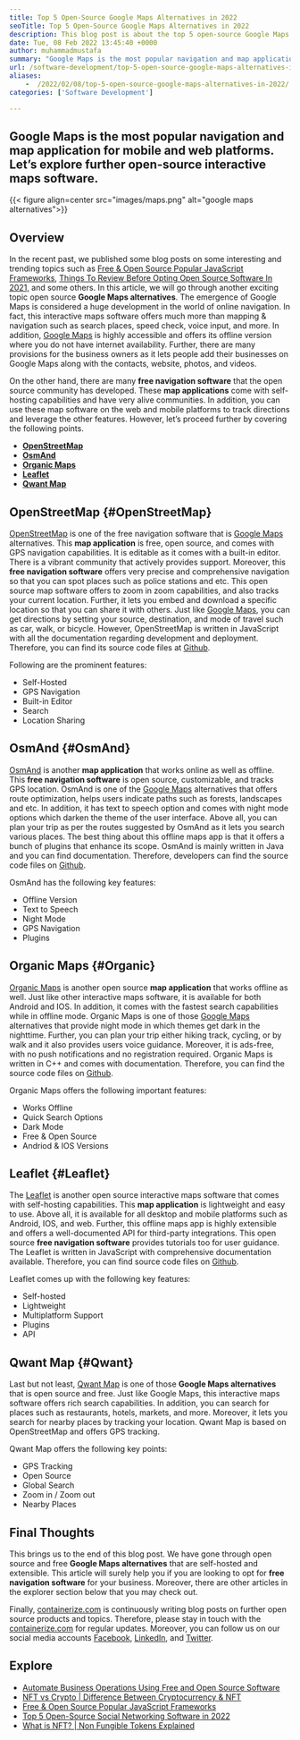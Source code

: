 ```yaml
---
title: Top 5 Open-Source Google Maps Alternatives in 2022
seoTitle: Top 5 Open-Source Google Maps Alternatives in 2022
description: This blog post is about the top 5 open-source Google Maps alternatives. These free software include OpenStreetMap, OsmAnd, Organic Maps, Leaflet, and Qwant Map.
date: Tue, 08 Feb 2022 13:45:40 +0000
author: muhammadmustafa
summary: "Google Maps is the most popular navigation and map application for mobile and web platforms. Let's explore further open-source interactive maps software."
url: /software-development/top-5-open-source-google-maps-alternatives-in-2022/
aliases: 
    -  /2022/02/08/top-5-open-source-google-maps-alternatives-in-2022/
categories: ['Software Development']

---
```

## Google Maps is the most popular navigation and map application for mobile and web platforms. Let’s explore further open-source interactive maps software.

{{< figure align=center src="images/maps.png" alt="google maps alternatives">}}  

## Overview

In the recent past, we published some blog posts on some interesting and trending topics such as [Free & Open Source Popular JavaScript Frameworks][1], [Things To Review Before Opting Open Source Software In 2021,][2] and some others. In this article, we will go through another exciting topic open source **Google Maps alternatives**. The emergence of Google Maps is considered a huge development in the world of online navigation. In fact, this interactive maps software offers much more than mapping & navigation such as search places, speed check, voice input, and more. In addition, [Google Maps][3] is highly accessible and offers its offline version where you do not have internet availability. Further, there are many provisions for the business owners as it lets people add their businesses on Google Maps along with the contacts, website, photos, and videos. 

On the other hand, there are many **free navigation software** that the open source community has developed. These **map applications** come with self-hosting capabilities and have very alive communities. In addition, you can use these map software on the web and mobile platforms to track directions and leverage the other features. However, let’s proceed further by covering the following points.

  * **[OpenStreetMap][4]**
  * **[OsmAnd][5]**
  * **[Organic Maps][6]**
  * **[Leaflet][7]**
  * **[Qwant Map][8]**

## OpenStreetMap {#OpenStreetMap}

[OpenStreetMap][9] is one of the free navigation software that is [Google Maps][3] alternatives. This **map application** is free, open source, and comes with GPS navigation capabilities. It is editable as it comes with a built-in editor. There is a vibrant community that actively provides support. Moreover, this **free navigation software** offers very precise and comprehensive navigation so that you can spot places such as police stations and etc. This open source map software offers to zoom in zoom capabilities, and also tracks your current location. Further, it lets you embed and download a specific location so that you can share it with others. Just like [Google Maps][3], you can get directions by setting your source, destination, and mode of travel such as car, walk, or bicycle. However, OpenStreetMap is written in JavaScript with all the documentation regarding development and deployment. Therefore, you can find its source code files at [Github][10].

Following are the prominent features:

  * Self-Hosted
  * GPS Navigation 
  * Built-in Editor 
  * Search
  * Location Sharing 

## OsmAnd {#OsmAnd}

[OsmAnd][11] is another **map application** that works online as well as offline. This **free navigation software** is open source, customizable, and tracks GPS location. OsmAnd is one of the [Google Maps][3] alternatives that offers route optimization, helps users indicate paths such as forests, landscapes and etc. In addition, it has text to speech option and comes with night mode options which darken the theme of the user interface. Above all, you can plan your trip as per the routes suggested by OsmAnd as it lets you search various places. The best thing about this offline maps app is that it offers a bunch of plugins that enhance its scope. OsmAnd is mainly written in Java and you can find documentation. Therefore, developers can find the source code files on [Github][12].

OsmAnd has the following key features:

  * Offline Version 
  * Text to Speech 
  * Night Mode 
  * GPS Navigation 
  * Plugins

## Organic Maps {#Organic}

[Organic Maps][13] is another open source **map application** that works offline as well. Just like other interactive maps software, it is available for both Android and IOS. In addition, it comes with the fastest search capabilities while in offline mode. Organic Maps is one of those [Google Maps][3] alternatives that provide night mode in which themes get dark in the nighttime. Further, you can plan your trip either hiking track, cycling, or by walk and it also provides users voice guidance. Moreover, it is ads-free, with no push notifications and no registration required. Organic Maps is written in C++ and comes with documentation. Therefore, you can find the source code files on [Github][14].

Organic Maps offers the following important features:

  * Works Offline 
  * Quick Search Options 
  * Dark Mode
  * Free & Open Source 
  * Andriod & IOS Versions

## Leaflet {#Leaflet}

The [Leaflet][15] is another open source interactive maps software that comes with self-hosting capabilities. This **map application** is lightweight and easy to use. Above all, it is available for all desktop and mobile platforms such as Android, IOS, and web. Further, this offline maps app is highly extensible and offers a well-documented API for third-party integrations. This open source **free navigation software** provides tutorials too for user guidance. The Leaflet is written in JavaScript with comprehensive documentation available. Therefore, you can find source code files on [Github][16].

Leaflet comes up with the following key features:

  * Self-hosted 
  * Lightweight 
  * Multiplatform Support 
  * Plugins 
  * API

## Qwant Map {#Qwant}

Last but not least, [Qwant Map][17] is one of those **Google Maps alternatives** that is open source and free. Just like Google Maps, this interactive maps software offers rich search capabilities. In addition, you can search for places such as restaurants, hotels, markets, and more. Moreover, it lets you search for nearby places by tracking your location. Qwant Map is based on OpenStreetMap and offers GPS tracking.

Qwant Map offers the following key points:

  * GPS Tracking 
  * Open Source 
  * Global Search 
  * Zoom in / Zoom out
  * Nearby Places 

## Final Thoughts

This brings us to the end of this blog post. We have gone through open source and free **Google Maps alternatives** that are self-hosted and extensible. This article will surely help you if you are looking to opt for **free navigation software** for your business. Moreover, there are other articles in the explorer section below that you may check out.

Finally, [containerize.com][18] is continuously writing blog posts on further open source products and topics. Therefore, please stay in touch with the [containerize.com][18] for regular updates. Moreover, you can follow us on our social media accounts [Facebook][19], [LinkedIn][20], and [Twitter][21].

## Explore

  * [Automate Business Operations Using Free and Open Source Software][22]
  * [NFT vs Crypto | Difference Between Cryptocurrency & NFT][23]
  * [Free & Open Source Popular JavaScript Frameworks][1]
  * [Top 5 Open-Source Social Networking Software in 2022][24]
  * [What is NFT? | Non Fungible Tokens Explained][25]

 [1]: https://blog.containerize.com/2022/02/02/free-open-source-popular-javascript-frameworks/
 [2]: https://blog.containerize.com/2021/09/29/things-to-review-before-opting-open-source-software-in-2021/
 [3]: https://www.google.com/maps
 [4]: #OpenStreetMap
 [5]: #OsmAnd
 [6]: #Organic
 [7]: #Leaflet
 [8]: #Qwant
 [9]: https://www.openstreetmap.org/#map=0/79/141
 [10]: https://github.com/openstreetmap/iD
 [11]: https://osmand.net/
 [12]: https://github.com/osmandapp/OsmAnd
 [13]: https://organicmaps.app/
 [14]: https://github.com/organicmaps/organicmaps
 [15]: https://leafletjs.com/
 [16]: https://github.com/Leaflet/Leaflet
 [17]: https://www.qwant.com/
 [18]: https://www.containerize.com/
 [19]: https://web.facebook.com/containerize
 [20]: https://www.linkedin.com/company/containerize/
 [21]: https://twitter.com/containerize_co
 [22]: https://blog.containerize.com/2020/08/27/automate-business-operations-using-open-source-software/
 [23]: https://blog.containerize.com/2022/01/27/nft-vs-crypto-difference-between-cryptocurrency-nft/
 [24]: https://blog.containerize.com/2022/01/12/top-5-open-source-social-networking-software-in-2022/
 [25]: https://blog.containerize.com/2021/11/23/what-is-nft-non-fungible-tokens-explained/